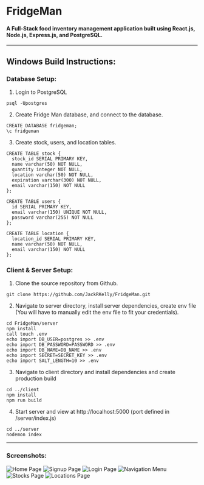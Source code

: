 # FridgeMan
#### A Full-Stack food inventory management application built using React.js, Node.js, Express.js, and PostgreSQL.
***
## Windows Build Instructions:

### Database Setup:
1. Login to PostgreSQL
```
psql -Upostgres
```
2. Create Fridge Man database, and connect to the database.
```
CREATE DATABASE fridgeman;
\c fridgeman
```
3. Create stock, users, and location tables.
```
CREATE TABLE stock {
  stock_id SERIAL PRIMARY KEY,
  name varchar(50) NOT NULL,
  quantity integer NOT NULL,
  location varchar(50) NOT NULL,
  expiration varchar(300) NOT NULL,
  email varchar(150) NOT NULL
};

CREATE TABLE users {
  id SERIAL PRIMARY KEY,
  email varchar(150) UNIQUE NOT NULL,
  password varchar(255) NOT NULL
};

CREATE TABLE location {
  location_id SERIAL PRIMARY KEY,
  name varchar(50) NOT NULL,
  email varchar(150) NOT NULL
};
```

### Client & Server Setup:
1. Clone the source repository from Github.
```
git clone https://github.com/JackRKelly/FridgeMan.git
```

2. Navigate to server directory, install server dependencies, create env file (You will have to manually edit the env file to fit your credentials).
```
cd FridgeMan/server
npm install
call touch .env
echo import DB_USER=postgres >> .env
echo import DB_PASSWORD=PASSWORD >> .env
echo import DB_NAME=DB_NAME >> .env
echo import SECRET=SECRET_KEY >> .env
echo import SALT_LENGTH=10 >> .env
```

3. Navigate to client directory and install dependencies and create production build
```
cd ../client
npm install
npm run build
```

4. Start server and view at http://localhost:5000 (port defined in /server/index.js)
```
cd ../server
nodemon index
```

***
### Screenshots:

![Home Page](https://i.ibb.co/Qn8Zk2J/Home.png "Home Page")
![Signup Page](https://i.ibb.co/2SZnKH2/Signup.png "Signup Page")
![Login Page](https://i.ibb.co/TbxtjSH/Login.png "Login Page")
![Navigation Menu](https://i.ibb.co/NF4trK4/Menu.png "Navigation Menu")
![Stocks Page](https://i.ibb.co/vz5vVn5/Stock-List.png "Stocks Page")
![Locations Page](https://i.ibb.co/gJSN6P0/Location-List.png "Locations Page")


